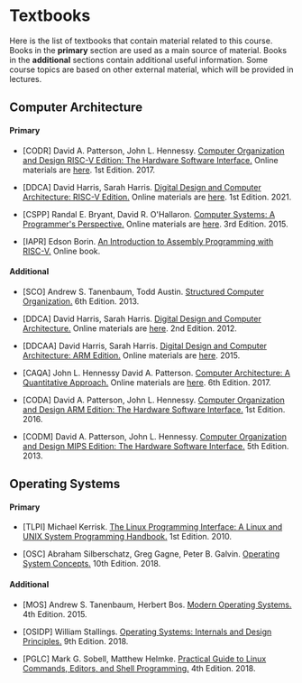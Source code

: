 # Textbooks

Here is the list of textbooks that contain material related to this course.
Books in the __primary__ section are used as a main source of material.
Books in the __additional__ sections contain additional useful information.
Some course topics are based on other external material, which will be provided in lectures.

## Computer Architecture

#### Primary

- [CODR] David A. Patterson, John L. Hennessy.
  [Computer Organization and Design RISC-V Edition: The Hardware Software Interface.](
  https://www.elsevier.com/books/computer-organization-and-design-risc-v-edition/patterson/978-0-12-812275-4)
  Online materials are [here](https://www.elsevier.com/books-and-journals/book-companion/9780128122754).
  1st Edition. 2017.

- [DDCA] David Harris, Sarah Harris.
  [Digital Design and Computer Architecture: RISC-V Edition.](
  https://www.elsevier.com/books/digital-design-and-computer-architecture/harris/978-0-12-820064-3)
  Online materials are [here](https://www.elsevier.com/books-and-journals/book-companion/9780128200643).
  1st Edition. 2021.

- [CSPP] Randal E. Bryant, David R. O'Hallaron.
  [Computer Systems: A Programmer's Perspective.](
  https://www.pearson.com/us/higher-education/product/Bryant-Computer-Systems-A-Programmer-s-Perspective-3rd-Edition/9780134092669.html)
  Online materials are [here](http://csapp.cs.cmu.edu/3e/home.html).
  3rd Edition. 2015.

- [IAPR] Edson Borin.
  [An Introduction to Assembly Programming with RISC-V.](
  https://riscv-programming.org/book/riscv-book.html) Online book.

#### Additional
 
- [SCO] Andrew S. Tanenbaum, Todd Austin.
  [Structured Computer Organization.](
  https://www.pearson.com/uk/educators/higher-education-educators/program/Tanenbaum-Structured-Computer-Organization-International-Edition-6th-Edition/PGM1038737.html)
  6th Edition. 2013.

- [DDCA] David Harris, Sarah Harris.
  [Digital Design and Computer Architecture.](
  https://www.elsevier.com/books/digital-design-and-computer-architecture/harris/978-0-12-394424-5)
  Online materials are [here](https://booksite.elsevier.com/9780123944245).
  2nd Edition. 2012.
  
- [DDCAA] David Harris, Sarah Harris.
  [Digital Design and Computer Architecture: ARM Edition.](
  https://dl.acm.org/doi/book/10.5555/2815529)
  Online materials are [here](https://booksite.elsevier.com/9780128000564/index.php).
  2015.

- [CAQA] John L. Hennessy David A. Patterson.
  [Computer Architecture: A Quantitative Approach.](
  https://www.elsevier.com/books/computer-architecture/hennessy/978-0-12-811905-1)
  Online materials are [here](https://www.elsevier.com/books-and-journals/book-companion/9780128119051).
  6th Edition. 2017.

- [CODA] David A. Patterson, John L. Hennessy.
  [Computer Organization and Design ARM Edition: The Hardware Software Interface.](
  https://www.elsevier.com/books/computer-organization-and-design-arm-edition/patterson/978-0-12-801733-3)
  1st Edition. 2016.

- [CODM] David A. Patterson, John L. Hennessy.
  [Computer Organization and Design MIPS Edition: The Hardware Software Interface.](
  https://www.elsevier.com/books/computer-organization-and-design-mips-edition/patterson/978-0-12-407726-3)
  5th Edition. 2013.

## Operating Systems

#### Primary

- [TLPI] Michael Kerrisk.
  [The Linux Programming Interface: A Linux and UNIX System Programming Handbook.](
  https://man7.org/tlpi/)
  1st Edition. 2010.

- [OSC] Abraham Silberschatz, Greg Gagne, Peter B. Galvin.
  [Operating System Concepts.](
  https://www.wiley.com/en-us/Operating+System+Concepts%2C+10th+Edition-p-9781119320913)
  10th Edition. 2018.

#### Additional

- [MOS] Andrew S. Tanenbaum, Herbert Bos.
  [Modern Operating Systems.](
  https://www.pearson.com/us/higher-education/program/Tanenbaum-Modern-Operating-Systems-4th-Edition/PGM80736.html)
  4th Edition. 2015.

- [OSIDP] William Stallings.
  [Operating Systems: Internals and Design Principles.](
  https://www.pearson.com/us/higher-education/program/Stallings-Operating-Systems-Internals-and-Design-Principles-9th-Edition/PGM1262980.html)
  9th Edition. 2018.

- [PGLC] Mark G. Sobell, Matthew Helmke.
  [Practical Guide to Linux Commands, Editors, and Shell Programming.](
  https://www.pearson.com/store/p/practical-guide-to-linux-commands-editors-and-shell-programming-a/P100000878019/9780134774602)
  4th Edition. 2018.
